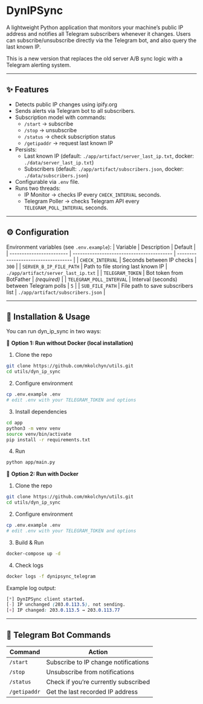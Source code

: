 # DynIPSync

A lightweight Python application that monitors your machine’s public IP address and notifies all Telegram subscribers whenever it changes.
Users can subscribe/unsubscribe directly via the Telegram bot, and also query the last known IP.

This is a new version that replaces the old server A/B sync logic with a Telegram alerting system.

---

## ✨ Features
- Detects public IP changes using ipify.org
- Sends alerts via Telegram bot to all subscribers.
- Subscription model with commands:
  - `/start` → subscribe
  - `/stop` → unsubscribe
  - `/status` → check subscription status
  - `/getipaddr` → request last known IP
- Persists:
  - Last known IP (default: `./app/artifact/server_last_ip.txt`, docker: `./data/server_last_ip.txt`)
  - Subscribers (default: `./app/artifact/subscribers.json`, docker: `./data/subscribers.json`)
- Configurable via `.env` file.
- Runs two threads:
  - IP Monitor → checks IP every `CHECK_INTERVAL` seconds.
  - Telegram Poller → checks Telegram API every `TELEGRAM_POLL_INTERVAL` seconds. 

---

## ⚙️ Configuration

Environment variables (see `.env.example`):
| Variable                 | Description                               | Default                             |
| ------------------------ | ----------------------------------------- | ----------------------------------- |
| `CHECK_INTERVAL`         | Seconds between IP checks                 | `300`                               |
| `SERVER_B_IP_FILE_PATH`  | Path to file storing last known IP        | `./app/artifact/server_last_ip.txt` |
| `TELEGRAM_TOKEN`         | Bot token from BotFather                  | *(required)*                        |
| `TELEGRAM_POLL_INTERVAL` | Interval (seconds) between Telegram polls | `5`                                 |
| `SUB_FILE_PATH`          | File path to save subscribers list        | `./app/artifact/subscribers.json`   |

---

## 🚀 Installation & Usage
You can run dyn_ip_sync in two ways:

🔹 **Option 1: Run without Docker (local installation)**
1. Clone the repo
```bash
git clone https://github.com/mkolchyn/utils.git
cd utils/dyn_ip_sync
```
2. Configure environment
```bash
cp .env.example .env
# edit .env with your TELEGRAM_TOKEN and options
```
3. Install dependencies
```bash
cd app
python3 -m venv venv
source venv/bin/activate
pip install -r requirements.txt
```
4. Run
```bash
python app/main.py
```

🔹 **Option 2: Run with Docker**
1. Clone the repo
```bash
git clone https://github.com/mkolchyn/utils.git
cd utils/dyn_ip_sync
```
2. Configure environment
```bash
cp .env.example .env
# edit .env with your TELEGRAM_TOKEN and options
```
3. Build & Run
```bash
docker-compose up -d
```
4. Check logs
```bash
docker logs -f dynipsync_telegram
```
Example log output:
```scss
[*] DynIPSync client started.
[-] IP unchanged (203.0.113.5), not sending.
[+] IP changed: 203.0.113.5 → 203.0.113.77
```
---

## 📲 Telegram Bot Commands

| Command      | Action                               |
| ------------ | ------------------------------------ |
| `/start`     | Subscribe to IP change notifications |
| `/stop`      | Unsubscribe from notifications       |
| `/status`    | Check if you’re currently subscribed |
| `/getipaddr` | Get the last recorded IP address     |
